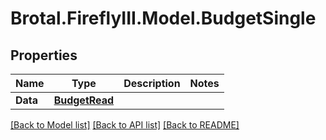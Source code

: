 # Brotal.FireflyIII.Model.BudgetSingle

## Properties

Name | Type | Description | Notes
------------ | ------------- | ------------- | -------------
**Data** | [**BudgetRead**](BudgetRead.md) |  | 

[[Back to Model list]](../../README.md#documentation-for-models) [[Back to API list]](../../README.md#documentation-for-api-endpoints) [[Back to README]](../../README.md)

